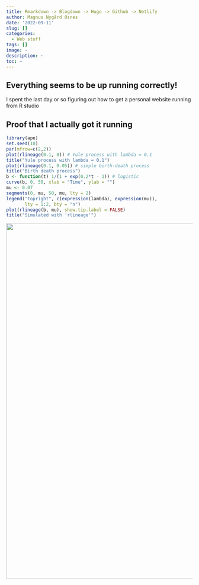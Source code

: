 ```yaml
---
title: Rmarkdown -> Blogdown -> Hugo -> Github -> Netlify
author: Magnus Nygård Osnes
date: '2022-09-11'
slug: []
categories:
  - Web stuff
tags: []
image: ~
description: ~
toc: ~
---
```


## Everything seems to be up running correctly!

I spent the last day or so figuring out how to get a personal website running from R studio

## Proof that I actually got it running


```r
library(ape)
set.seed(10)
par(mfrow=c(2,2))
plot(rlineage(0.1, 0)) # Yule process with lambda = 0.1
title("Yule process with lambda = 0.1")
plot(rlineage(0.1, 0.05)) # simple birth-death process
title("Birth death process")
b <- function(t) 1/(1 + exp(0.2*t - 1)) # logistic
curve(b, 0, 50, xlab = "Time", ylab = "")
mu <- 0.07
segments(0, mu, 50, mu, lty = 2)
legend("topright", c(expression(lambda), expression(mu)),
       lty = 1:2, bty = "n")
plot(rlineage(b, mu), show.tip.label = FALSE)
title("Simulated with 'rlineage'")
```

<img src="{{< blogdown/postref >}}index_files/figure-html/remedy001-1.png" width="960" style="display: block; margin: auto;" />

